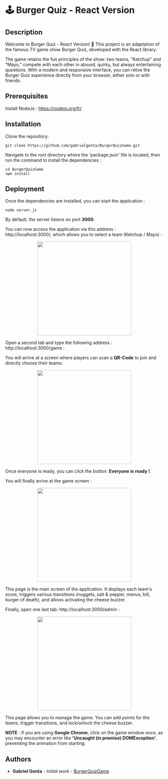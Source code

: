 # 🕹️ Burger Quiz - React Version

## Description

Welcome to Burger Quiz - React Version! 🎉 This project is an adaptation of the famous TV game show Burger Quiz, developed with the React library.

The game retains the fun principles of the show: two teams, "Ketchup" and "Mayo," compete with each other in absurd, quirky, but always entertaining questions. With a modern and responsive interface, you can relive the Burger Quiz experience directly from your browser, either solo or with friends.

## Prerequisites
Install NodeJs : https://nodejs.org/fr/

## Installation

Clone the repository:

```
git clone https://github.com/gabrielgonta/BurgerQuizGame.git
```

Navigate to the root directory where the 'package.json' file is located, then run the command to install the dependencies :

```
cd BurgerQuizGame
npm install
```

## Deployment

Once the dependencies are installed, you can start the application :

```
node server.js
```

By default, the server listens on port **3000**. 

You can now access the application via this address : http://localhost:3000/, which allows you to select a team (Ketchup / Mayo) :

<p align="center">
<img src="https://user-images.githubusercontent.com/25900708/52507764-ce9d3500-2bf2-11e9-91ba-4518018d0a5f.png" height="300"> 
</p>

Open a second tab and type the following address : http://localhost:3000/game :

You will arrive at a screen where players can scan a **QR-Code** to join and directly choose their teams:

<p align="center">
<img src="https://user-images.githubusercontent.com/25900708/80916842-8fa95100-8d5b-11ea-8a51-c097a5bee720.PNG" height="300"> 
</p>

Once everyone is ready, you can click the button: **Everyone is ready !**.

You will finally arrive at the game screen :
<p align="center">
<img src="https://user-images.githubusercontent.com/25900708/52507593-461e9480-2bf2-11e9-9882-60ca26b7a568.png" height="300"> 
</p>

This page is the main screen of the application. 
It displays each team's score, triggers various transitions (nuggets, salt & pepper, menus, bill, burger of death), and allows activating the cheese buzzer.

Finally, open one last tab: http://localhost:3000/admin :

<p align="center">
<img src="https://user-images.githubusercontent.com/25900708/52508059-977b5380-2bf3-11e9-8e7f-9c875a5a5718.png" height="300"> 
</p>

This page allows you to manage the game. You can add points for the teams, trigger transitions, and lock/unlock the cheese buzzer.

**NOTE** : If you are using **Google Chrome**, click on the game window once, as you may encounter an error like **'Uncaught (in promise) DOMException'**, preventing the animation from starting.

## Authors

* **Gabriel Gonta** - *Initial work* - [BurgerQuizGame](https://github.com/gabrielgonta/BurgerQuizGame.git)




